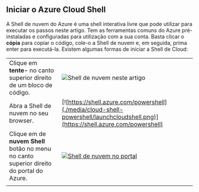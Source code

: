 
## <a name="launch-azure-cloud-shell"></a>Iniciar o Azure Cloud Shell

A Shell de nuvem do Azure é uma shell interativa livre que pode utilizar para executar os passos neste artigo. Tem as ferramentas comuns do Azure pré-instaladas e configuradas para utilização com a sua conta. Basta clicar o **cópia** para copiar o código, cole-o a Shell de nuvem e, em seguida, prima enter para executá-la. Existem algumas formas de iniciar a Shell de Cloud:

|  |   |
|-----------------------------------------------|---|
| Clique em **tente-** no canto superior direito de um bloco de código. | ![Shell de nuvem neste artigo](./media/cloud-shell-powershell/cloud-shell-powershell-try-it.png) |
| Abra a Shell de nuvem no seu browser. | [![https://shell.azure.com/powershell](./media/cloud-shell-powershell/launchcloudshell.png)](https://shell.azure.com/powershell) |
| Clique em de **nuvem Shell** botão no menu no canto superior direito do portal do Azure. | [![Shell de nuvem no portal](./media/cloud-shell-try-it/cloud-shell-menu.png)](https://portal.azure.com) |
|  |  |

